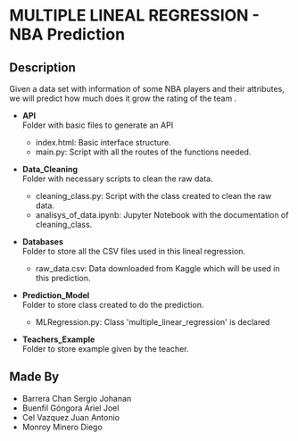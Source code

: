 # MULTIPLE LINEAL REGRESSION - NBA Prediction

## Description
Given a data set with information of some NBA players and their attributes, we will predict how much does it grow the rating of the team .

* **API** <br> Folder with basic files to generate an API
    * index.html: Basic interface structure.
    * main.py: Script with all the routes of the functions needed.

* **Data_Cleaning** <br> Folder with necessary scripts to clean the raw data.
    * cleaning_class.py: Script with the class created to clean the raw data.
    * analisys_of_data.ipynb: Jupyter Notebook with the documentation of cleaning_class.

* **Databases** <br> Folder to store all the CSV files used in this lineal regression.
    * raw_data.csv: Data downloaded from Kaggle which will be used in this prediction.

* **Prediction_Model** <br> Folder to store class created to do the prediction.
    * MLRegression.py: Class 'multiple_linear_regression' is declared

* **Teachers_Example** <br> Folder to store example given by the teacher.

## Made By
- Barrera Chan Sergio Johanan
- Buenfil Góngora Ariel Joel
- Cel Vazquez Juan Antonio
- Monroy Minero Diego